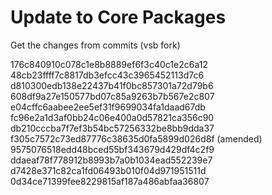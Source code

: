 # Update to Core Packages

Get the changes from commits (vsb fork)

176c840910c078c1e8b8889ef6f3c40c1e2c6a12
48cb23ffff7c8817db3efcc43c3965452113d7c6
d810300edb138e22437b41f0bc857301a72d79b6
608df9a27e150577bd07c85a9263b7b567e2c807
e04cffc6aabee2ee5ef31f9699034fa1daad67db
fc96e2a1d3af0bb24c06e400a0d57821ca356c90
db210cccba7f7ef3b54bc57256332be8bb9dda37
f305c7572c73ed87776c38635d0fa5899d026d8f (amended)
9575076518edd48bced55bf343679d429df4c2f9
ddaeaf78f778912b8993b7a0b1034ead552239e7
d7428e371c82ca1fd06493b010f04d971951511d
0d34ce71399fee8229815af187a486abfaa36807

